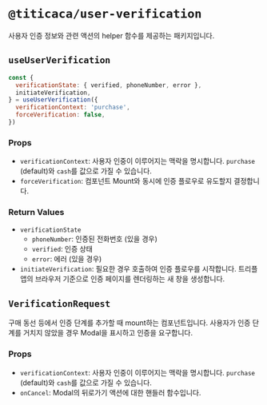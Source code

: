 # `@titicaca/user-verification`

사용자 인증 정보와 관련 액션의 helper 함수를 제공하는 패키지입니다.

## `useUserVerification`

```js
const {
  verificationState: { verified, phoneNumber, error },
  initiateVerification,
} = useUserVerification({
  verificationContext: 'purchase',
  forceVerification: false,
})
```

### Props

- `verificationContext`: 사용자 인중이 이루어지는 맥락을 명시합니다.
  `purchase` (default)와 `cash`를 값으로 가질 수 있습니다.
- `forceVerification`: 컴포넌트 Mount와 동시에 인증 플로우로 유도할지
  결정합니다.

### Return Values

- `verificationState`
  - `phoneNumber`: 인증된 전화번호 (있을 경우)
  - `verified`: 인증 상태
  - `error`: 에러 (있을 경우)
- `initiateVerification`: 필요한 경우 호출하여 인증 플로우를 시작합니다.
  트리플 앱의 브라우저 기준으로 인증 페이지를 렌더링하는 새 창을 생성합니다.

## `VerificationRequest`

구매 동선 등에서 인증 단계를 추가할 때 mount하는 컴포넌트입니다. 사용자가
인증 단계를 거치지 않았을 경우 Modal을 표시하고 인증을 요구합니다.

### Props

- `verificationContext`: 사용자 인중이 이루어지는 맥락을 명시합니다.
  `purchase` (default)와 `cash`를 값으로 가질 수 있습니다.
- `onCancel`: Modal의 뒤로가기 액션에 대한 핸들러 함수입니다.
